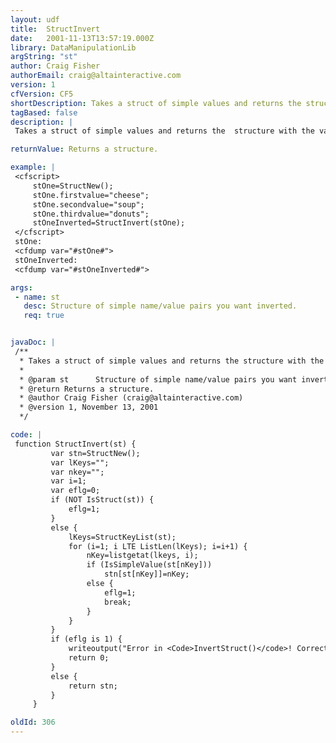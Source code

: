 ```yaml
---
layout: udf
title:  StructInvert
date:   2001-11-13T13:57:19.000Z
library: DataManipulationLib
argString: "st"
author: Craig Fisher
authorEmail: craig@altainteractive.com
version: 1
cfVersion: CF5
shortDescription: Takes a struct of simple values and returns the structure with the values and keys inverted.
tagBased: false
description: |
 Takes a struct of simple values and returns the  structure with the values and keys inverted.  The Values of the structure passed in will be the keys of the reutrned structure.  The Values of the Keys of the returned structure will be the corresponding keys of the passed in structure.

returnValue: Returns a structure.

example: |
 <cfscript>
     stOne=StructNew();
     stOne.firstvalue="cheese";
     stOne.secondvalue="soup";
     stOne.thirdvalue="donuts";
     stOneInverted=StructInvert(stOne);
 </cfscript>
 stOne:
 <cfdump var="#stOne#">
 stOneInverted:
 <cfdump var="#stOneInverted#">

args:
 - name: st
   desc: Structure of simple name/value pairs you want inverted.
   req: true


javaDoc: |
 /**
  * Takes a struct of simple values and returns the structure with the values and keys inverted.
  * 
  * @param st      Structure of simple name/value pairs you want inverted. 
  * @return Returns a structure. 
  * @author Craig Fisher (craig@altainteractive.com) 
  * @version 1, November 13, 2001 
  */

code: |
 function StructInvert(st) {
         var stn=StructNew();
         var lKeys="";
         var nkey="";
         var i=1;
         var eflg=0;
         if (NOT IsStruct(st)) {
             eflg=1;
         }
         else {
             lKeys=StructKeyList(st);
             for (i=1; i LTE ListLen(lKeys); i=i+1) {
                 nKey=listgetat(lkeys, i);
                 if (IsSimpleValue(st[nKey]))
                     stn[st[nKey]]=nKey;
                 else {
                     eflg=1;
                     break;
                 }
             }
         }
         if (eflg is 1) {
             writeoutput("Error in <Code>InvertStruct()</code>! Correct usage: InvertStruct(<I>Structure</I>) -- Returns a structure with the values and keys of <I>Structure</I> inverted when <i>Structure</i> is a structure of simple values.");
             return 0;
         }
         else {
             return stn;
         }
     }

oldId: 306
---
```


